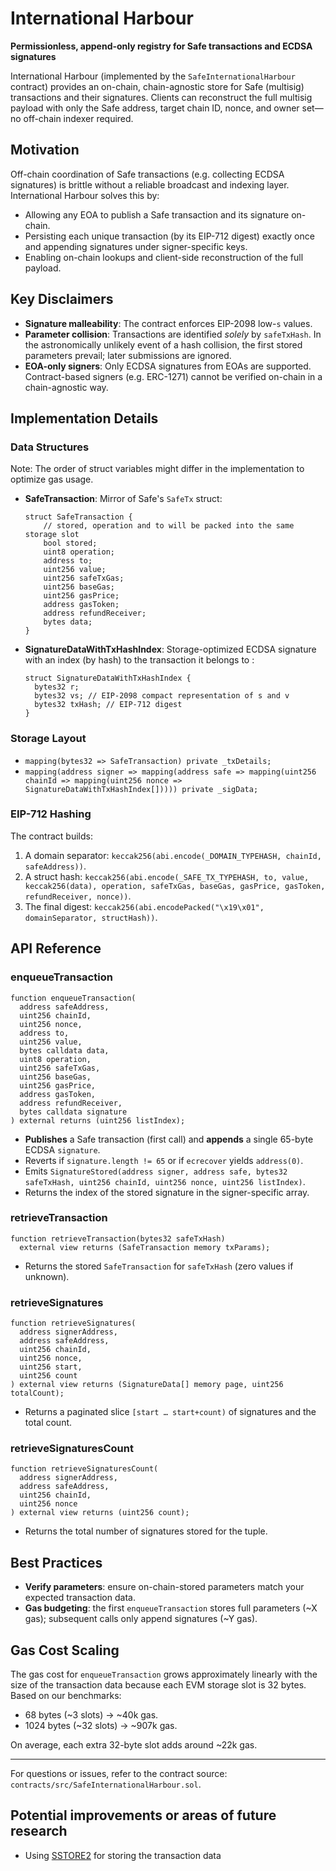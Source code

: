# International Harbour

**Permissionless, append-only registry for Safe transactions and ECDSA signatures**

International Harbour (implemented by the `SafeInternationalHarbour` contract) provides an on-chain, chain-agnostic store for Safe (multisig) transactions and their signatures. Clients can reconstruct the full multisig payload with only the Safe address, target chain ID, nonce, and owner set—no off-chain indexer required.

## Motivation

Off-chain coordination of Safe transactions (e.g. collecting ECDSA signatures) is brittle without a reliable broadcast and indexing layer. International Harbour solves this by:

- Allowing any EOA to publish a Safe transaction and its signature on-chain.
- Persisting each unique transaction (by its EIP-712 digest) exactly once and appending signatures under signer-specific keys.
- Enabling on-chain lookups and client-side reconstruction of the full payload.

## Key Disclaimers

- **Signature malleability**: The contract enforces EIP-2098 low-`s` values.
- **Parameter collision**: Transactions are identified _solely_ by `safeTxHash`. In the astronomically unlikely event of a hash collision, the first stored parameters prevail; later submissions are ignored.
- **EOA-only signers**: Only ECDSA signatures from EOAs are supported. Contract-based signers (e.g. ERC-1271) cannot be verified on-chain in a chain-agnostic way.

## Implementation Details

### Data Structures

Note: The order of struct variables might differ in the implementation to optimize gas usage.

- **SafeTransaction**: Mirror of Safe's `SafeTx` struct:

  ```solidity
  struct SafeTransaction {
      // stored, operation and to will be packed into the same storage slot
      bool stored;
      uint8 operation;
      address to;
      uint256 value;
      uint256 safeTxGas;
      uint256 baseGas;
      uint256 gasPrice;
      address gasToken;
      address refundReceiver;
      bytes data;
  }
  ```

- **SignatureDataWithTxHashIndex**: Storage-optimized ECDSA signature with an index (by hash) to the transaction it belongs to :
  ```solidity
  struct SignatureDataWithTxHashIndex {
    bytes32 r;
    bytes32 vs; // EIP-2098 compact representation of s and v
    bytes32 txHash; // EIP-712 digest
  }
  ```

### Storage Layout

- `mapping(bytes32 => SafeTransaction) private _txDetails;`
- `mapping(address signer => mapping(address safe => mapping(uint256 chainId => mapping(uint256 nonce => SignatureDataWithTxHashIndex[])))) private _sigData;`

### EIP-712 Hashing

The contract builds:

1. A domain separator: `keccak256(abi.encode(_DOMAIN_TYPEHASH, chainId, safeAddress))`.
2. A struct hash: `keccak256(abi.encode(_SAFE_TX_TYPEHASH, to, value, keccak256(data), operation, safeTxGas, baseGas, gasPrice, gasToken, refundReceiver, nonce))`.
3. The final digest: `keccak256(abi.encodePacked("\x19\x01", domainSeparator, structHash))`.

## API Reference

### enqueueTransaction

```solidity
function enqueueTransaction(
  address safeAddress,
  uint256 chainId,
  uint256 nonce,
  address to,
  uint256 value,
  bytes calldata data,
  uint8 operation,
  uint256 safeTxGas,
  uint256 baseGas,
  uint256 gasPrice,
  address gasToken,
  address refundReceiver,
  bytes calldata signature
) external returns (uint256 listIndex);
```

- **Publishes** a Safe transaction (first call) and **appends** a single 65-byte ECDSA `signature`.
- Reverts if `signature.length != 65` or if `ecrecover` yields `address(0)`.
- Emits `SignatureStored(address signer, address safe, bytes32 safeTxHash, uint256 chainId, uint256 nonce, uint256 listIndex)`.
- Returns the index of the stored signature in the signer-specific array.

### retrieveTransaction

```solidity
function retrieveTransaction(bytes32 safeTxHash)
  external view returns (SafeTransaction memory txParams);
```

- Returns the stored `SafeTransaction` for `safeTxHash` (zero values if unknown).

### retrieveSignatures

```solidity
function retrieveSignatures(
  address signerAddress,
  address safeAddress,
  uint256 chainId,
  uint256 nonce,
  uint256 start,
  uint256 count
) external view returns (SignatureData[] memory page, uint256 totalCount);
```

- Returns a paginated slice `[start … start+count)` of signatures and the total count.

### retrieveSignaturesCount

```solidity
function retrieveSignaturesCount(
  address signerAddress,
  address safeAddress,
  uint256 chainId,
  uint256 nonce
) external view returns (uint256 count);
```

- Returns the total number of signatures stored for the tuple.

## Best Practices

- **Verify parameters**: ensure on-chain-stored parameters match your expected transaction data.
- **Gas budgeting**: the first `enqueueTransaction` stores full parameters (~X gas); subsequent calls only append signatures (~Y gas).

## Gas Cost Scaling

The gas cost for `enqueueTransaction` grows approximately linearly with the size of the transaction data because each EVM storage slot is 32 bytes. Based on our benchmarks:

- 68 bytes (~3 slots) → ~40k gas.
- 1024 bytes (~32 slots) → ~907k gas.

On average, each extra 32-byte slot adds around ~22k gas.

---

For questions or issues, refer to the contract source: `contracts/src/SafeInternationalHarbour.sol`.

## Potential improvements or areas of future research

- Using [SSTORE2](https://github.com/0xsequence/sstore2) for storing the transaction data
